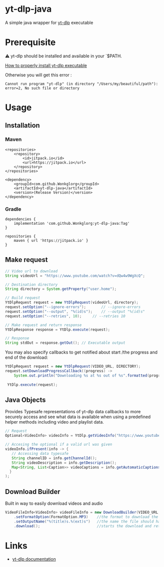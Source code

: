 # yt-dlp-java

A simple java wrapper for [yt-dlp](https://github.com/yt-dlp/yt-dlp) executable

# Prerequisite

:warning: yt-dlp should be installed and available in your `$PATH.

[How to properly install yt-dlp executable](https://github.com/yt-dlp/yt-dlp#installation)

Otherwise you will get this error :

`Cannot run program "yt-dlp" (in directory "/Users/my/beautiful/path"): error=2, No such file or directory`

# Usage

## Installation

### Maven

```
<repositories>
    <repository>
        <id>jitpack.io</id>
        <url>https://jitpack.io</url>
    </repository>
</repositories>
```

```
<dependency>
    <groupId>com.github.Wonkglorg</groupId>
    <artifactId>yt-dlp-java</artifactId>
    <version>(Release Version)</version>
</dependency>
```


### Gradle

```
dependencies {
    implementation 'com.github.Wonkglorg:yt-dlp-java:Tag'
}
```

```
repositories {
    maven { url 'https://jitpack.io' }
}
```

## Make request

```java
// Video url to download
String videoUrl = "https://www.youtube.com/watch?v=dQw4w9WgXcQ";

// Destination directory
String directory = System.getProperty("user.home");

// Build request
YtDlpRequest request = new YtDlpRequest(videoUrl, directory);
request.setOption("--ignore-errors");		// --ignore-errors
request.setOption("--output", "%(id)s");	// --output "%(id)s"
request.setOption("--retries", 10);		// --retries 10

// Make request and return response
YtDlpResponse response = YtDlp.execute(request);

// Response
String stdOut = response.getOut(); // Executable output
```

You may also specify callbacks to get notified about start /the progress and end of the download:

```java
YtDlpRequest request = new YtDlpRequest(VIDEO_URL, DIRECTORY);
request.setDownloadProgressCallback((progress) -> 
    System.out.println("Downloading %s at %s out of %s".formatted(progress.fileName(), progress.downloadSpeed(), progress.progressPercent())));
        
 YtDlp.execute(request);
```

## Java Objects
Provides Typesafe representations of yt-dlp data callbacks to more securely access and see what data is available when using a predefined helper methods including video and playlist data.

```java
// Request
Optional<VideoInfo> videoInfo = YtDlp.getVideoInfo("https://www.youtube.com/watch?v=dQw4w9WgXcQ");

// Accesing the optional if a valid url was given
videoInfo.ifPresent(info -> {
   // Accessing data typesafe
   String channelID = info.getChannelId();
   String videoDescription = info.getDescription();
   Map<String, List<Caption>> videoCaptions = info.getAutomaticCaptions();
  }
);
```

## Download Builder
Built in way to easily download videos and audio

```java
VideoFileInfo<VideoInfo> videoFileInfo = new DownloadBuilder(VIDEO_URL, DIRECTORY)
    .setFormatOption(FormatOption.MP3)    //the format to download the file in
    .setOutputName("%(title)s.%(ext)s")   //the name the file should have
    .download();                          //starts the download and returns information about the file and its data
```

# Links
* [yt-dlp documentation](https://github.com/yt-dlp/yt-dlp)
